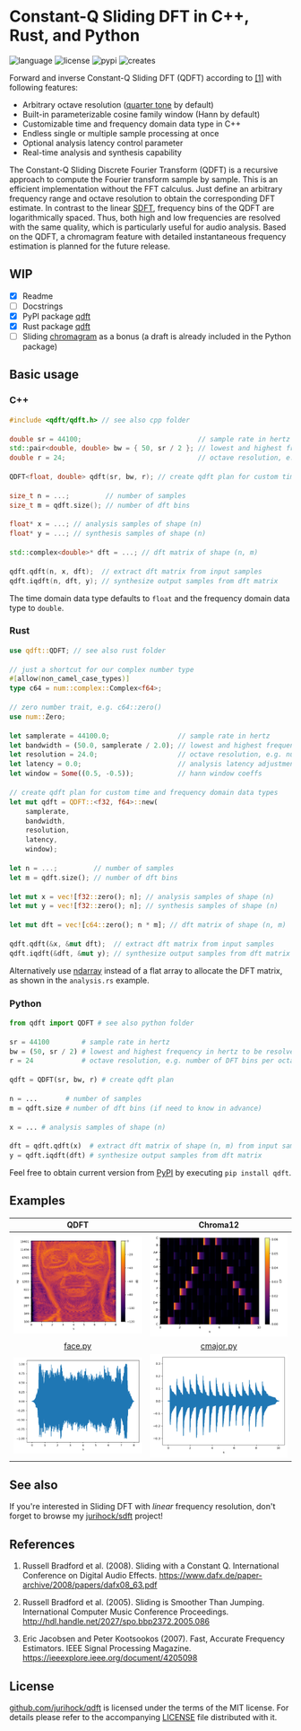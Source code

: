 # Constant-Q Sliding DFT in C++, Rust, and Python

![language](https://img.shields.io/badge/languages-C%2B%2B%20Rust%20Python-blue)
![license](https://img.shields.io/github/license/jurihock/sdft?color=green)
![pypi](https://img.shields.io/pypi/v/qdft?color=gold)
![creates](https://img.shields.io/crates/v/qdft?color=gold)

Forward and inverse Constant-Q Sliding DFT (QDFT) according to [[1]](#1) with following features:

- Arbitrary octave resolution ([quarter tone](https://en.wikipedia.org/wiki/Quarter_tone) by default)
- Built-in parameterizable cosine family window (Hann by default)
- Customizable time and frequency domain data type in C++
- Endless single or multiple sample processing at once
- Optional analysis latency control parameter
- Real-time analysis and synthesis capability

The Constant-Q Sliding Discrete Fourier Transform (QDFT) is a recursive approach to compute the Fourier transform sample by sample. This is an efficient implementation without the FFT calculus. Just define an arbitrary frequency range and octave resolution to obtain the corresponding DFT estimate. In contrast to the linear [SDFT](https://github.com/jurihock/sdft), frequency bins of the QDFT are logarithmically spaced. Thus, both high and low frequencies are resolved with the same quality, which is particularly useful for audio analysis. Based on the QDFT, a chromagram feature with detailed instantaneous frequency estimation is planned for the future release.

## WIP

- [x] Readme
- [ ] Docstrings
- [x] PyPI package [qdft](https://pypi.org/project/qdft)
- [x] Rust package [qdft](https://crates.io/crates/qdft)
- [ ] Sliding [chromagram](https://en.wikipedia.org/wiki/Chroma_feature) as a bonus (a draft is already included in the Python package)

## Basic usage

### C++

```c++
#include <qdft/qdft.h> // see also cpp folder

double sr = 44100;                             // sample rate in hertz
std::pair<double, double> bw = { 50, sr / 2 }; // lowest and highest frequency in hertz to be resolved
double r = 24;                                 // octave resolution, e.g. number of DFT bins per octave

QDFT<float, double> qdft(sr, bw, r); // create qdft plan for custom time and frequency domain data types

size_t n = ...;         // number of samples
size_t m = qdft.size(); // number of dft bins

float* x = ...; // analysis samples of shape (n)
float* y = ...; // synthesis samples of shape (n)

std::complex<double>* dft = ...; // dft matrix of shape (n, m)

qdft.qdft(n, x, dft);  // extract dft matrix from input samples
qdft.iqdft(n, dft, y); // synthesize output samples from dft matrix
```

The time domain data type defaults to `float` and the frequency domain data type to `double`.

### Rust

```rust
use qdft::QDFT; // see also rust folder

// just a shortcut for our complex number type
#[allow(non_camel_case_types)]
type c64 = num::complex::Complex<f64>;

// zero number trait, e.g. c64::zero()
use num::Zero;

let samplerate = 44100.0;                 // sample rate in hertz
let bandwidth = (50.0, samplerate / 2.0); // lowest and highest frequency in hertz to be resolved
let resolution = 24.0;                    // octave resolution, e.g. number of DFT bins per octave
let latency = 0.0;                        // analysis latency adjustment between -1 and +1
let window = Some((0.5, -0.5));           // hann window coeffs

// create qdft plan for custom time and frequency domain data types
let mut qdft = QDFT::<f32, f64>::new(
    samplerate,
    bandwidth,
    resolution,
    latency,
    window);

let n = ...;         // number of samples
let m = qdft.size(); // number of dft bins

let mut x = vec![f32::zero(); n]; // analysis samples of shape (n)
let mut y = vec![f32::zero(); n]; // synthesis samples of shape (n)

let mut dft = vec![c64::zero(); n * m]; // dft matrix of shape (n, m)

qdft.qdft(&x, &mut dft);  // extract dft matrix from input samples
qdft.iqdft(&dft, &mut y); // synthesize output samples from dft matrix
```

Alternatively use [ndarray](https://github.com/rust-ndarray/ndarray) instead of a flat array to allocate the DFT matrix, as shown in the `analysis.rs` example.

### Python

```python
from qdft import QDFT # see also python folder

sr = 44100        # sample rate in hertz
bw = (50, sr / 2) # lowest and highest frequency in hertz to be resolved
r = 24            # octave resolution, e.g. number of DFT bins per octave

qdft = QDFT(sr, bw, r) # create qdft plan

n = ...       # number of samples
m = qdft.size # number of dft bins (if need to know in advance)

x = ... # analysis samples of shape (n)

dft = qdft.qdft(x)  # extract dft matrix of shape (n, m) from input samples
y = qdft.iqdft(dft) # synthesize output samples from dft matrix
```

Feel free to obtain current version from [PyPI](https://pypi.org/project/qdft) by executing `pip install qdft`.

## Examples

| QDFT | Chroma12 |
| :--: | :------: |
| ![SDFT](https://github.com/jurihock/qdft/raw/main/python/examples/face.png) | ![STFT](https://github.com/jurihock/qdft/raw/main/python/examples/cmajor.png) |
| [face.py](https://github.com/jurihock/qdft/blob/main/python/examples/face.py) | [cmajor.py](https://github.com/jurihock/qdft/blob/main/python/examples/cmajor.py) |
| ![SDFT](https://github.com/jurihock/qdft/raw/main/python/examples/face.wav.png) | ![STFT](https://github.com/jurihock/qdft/raw/main/python/examples/cmajor.wav.png) |

## See also

If you're interested in Sliding DFT with *linear* frequency resolution, don't forget to browse my [jurihock/sdft](https://github.com/jurihock/sdft) project!

## References

1. <span id="1">Russell Bradford et al. (2008). Sliding with a Constant Q. International Conference on Digital Audio Effects. https://www.dafx.de/paper-archive/2008/papers/dafx08_63.pdf</span>

2. <span id="2">Russell Bradford et al. (2005). Sliding is Smoother Than Jumping. International Computer Music Conference Proceedings. http://hdl.handle.net/2027/spo.bbp2372.2005.086</span>

3. <span id="3">Eric Jacobsen and Peter Kootsookos (2007). Fast, Accurate Frequency Estimators. IEEE Signal Processing Magazine. https://ieeexplore.ieee.org/document/4205098</span>

## License

[github.com/jurihock/qdft](https://github.com/jurihock/qdft) is licensed under the terms of the MIT license.
For details please refer to the accompanying [LICENSE](https://github.com/jurihock/qdft/raw/main/LICENSE) file distributed with it.
